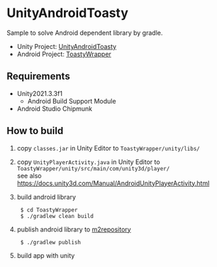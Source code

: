 # UnityAndroidToasty

Sample to solve Android dependent library by gradle.

- Unity Project: [UnityAndroidToasty](UnityAndroidToasty)
- Android Project: [ToastyWrapper](ToastyWrapper)

## Requirements

- Unity2021.3.3f1
    - Android Build Support Module
- Android Studio Chipmunk

## How to build

1. copy `classes.jar` in Unity Editor to `ToastyWrapper/unity/libs/`
1. copy `UnityPlayerActivity.java` in Unity Editor to `ToastyWrapper/unity/src/main/com/unity3d/player/`  
see also https://docs.unity3d.com/Manual/AndroidUnityPlayerActivity.html
1. build android library

        $ cd ToastyWrapper
        $ ./gradlew clean build
1. publish android library to [m2repository](UnityAndroidToasty/m2repository/)

        $ ./gradlew publish
1. build app with unity
